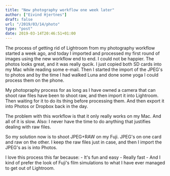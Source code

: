 ```yaml
---
title: "New photography workflow one week later"
author: ["Eivind Hjertnes"]
draft: false
url: "/2019/03/14/photo"
type: "post"
date: 2019-03-14T20:46:51+01:00
---
```


The process of getting rid of Lightroom from my photography workflow
started a week ago, and today I imported and processed my first round of
images using the new workflow end to end. I could not be happier. The
photos looks great, and it was really qucik. I just copied both SD cards
into my Mac while reading some e-mail. Then I started the import of the
JPEG's to photos and by the time I had walked Luna and done some yoga I
could process them on the phone.

My photopraphy process for as long as I have owned a camera that can
shoot raw files have been to shoot raw, and then import it into
Lightroom. Then waiting for it to do its thing before processing them.
And then export it into Photos or Dropbox back in the day.

The problem with this workflow is that it only really works on my Mac.
And all of it is slow. Also: I never have the time to do anything that
justifies dealing with raw files.

So my solution now is to shoot JPEG+RAW on my Fuji. JPEG's on one card
and raw on the other. I keep the raw files just in case, and then I
import the JPEG's as is into Photos.

I love this process this far because: - It's fun and easy - Really
fast - And I kind of prefer the look of Fuji's film simulations to what
I have ever managed to get out of Lightroom.

